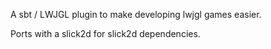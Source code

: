 A sbt / LWJGL plugin to make developing lwjgl games easier.


Ports with a slick2d for slick2d dependencies.
